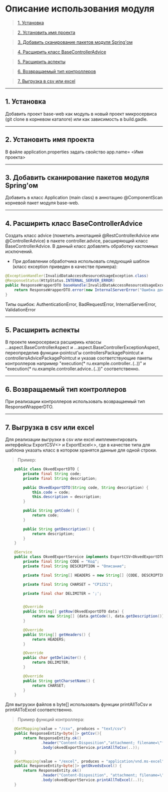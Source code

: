 
# Описание использования модуля

> [1. Установка](#installation)

> [2. Установить имя проекта](#set-project-name)

> [3. Добавить сканирование пакетов модуля Spring'ом](#add-component-scan)

> [4. Расширить класс BaseControllerAdvice](#extends-advice)

> [5. Расширить аспекты](#extends-aspects)

> [6. Возвращаемый тип контроллеров](#response-type)

> [7. Выгрузка в csv или excel](#excel-csv)

---

## 1. Установка

Добавить проект base-web как модуль в новый проект микросервиса (git clone в корневом каталоге) или как зависимость в build.gadle.

---

## 2. Установить имя проекта

В файле application.properties задать свойство app.name= <Имя проекта>

---

## 3. Добавить сканирование пакетов модуля Spring'ом

Добавить в класс Application (main class) в аннотацию @ComponentScan корневой пакет модуля base-web.

---

## 4. Расширить класс BaseControllerAdvice

Создать класс advice (пометить аннотацией @RestControllerAdvice или @ControllerAdvice) в пакете controller.advice, расширяющий класс BaseControllerAdvice. В данный класс добавлять обработку кастомных исключений.

- При добавлении обработчика испольовать следующий шаблон (класс exception приведен в качестве примера):

```java
@ExceptionHandler(InvalidDataAccessResourceUsageException.class)
@ResponseStatus(HttpStatus.INTERNAL_SERVER_ERROR)
public ResponseWrapperDTO baseHandle(InvalidDataAccessResourceUsageException e, HttpServletRequest request) {
    return ResponseWrapperDTO.error(new InternalServerError("Ошибка доступа к данным"));
}
```

Типы ошибок: AuthenticationError, BadRequestError, InternalServerError, ValidationError

---

## 5. Расширить аспекты

В проекте микросервиса расширикь классы ...aspect.BaseControllerAspect и ...aspect.BaseControllerExceptionAspect, 
переопределив функции-pointcut'ы controllersPackagePointcut и controllersAdvicePackagePointcut и указав соответствующие пакеты контроллеров 
например "execution(* ru.example.controller.*.*(..))" и "execution(* ru.example.controller.advice.*.*(..))" соответственно.

---

## 6. Возвращаемый тип контроллеров

При реализации контроллеров использовать возвращаемый тип ResponseWrapperDTO.

---

## 7. Выгрузка в csv или excel

Для реализации выгрузки в csv или excel имплементировать интерфейсы ExportCSV<> и ExportExcel<>, где в качестве типа для шаблона указать класс в котором хранятся данные для одной строки. 

> Пример:

```java
	public class OkvedExportDTO {
	    private final String code;
	    private final String description;

	    public OkvedExportDTO(String code, String description) {
	        this.code = code;
	        this.description = description;
	    }

	    public String getCode() {
	        return code;
	    }

	    public String getDescription() {
	        return description;
	    }
	}

	@Service
	public class OkvedExportService implements ExportCSV<OkvedExportDTO>, ExportExcel<OkvedExportDTO> {
	    private final String CODE = "Код";
	    private final String DESCRIPTION = "Описание";

	    private final String[] HEADERS = new String[] {CODE, DESCRIPTION};

	    private final String CHARSET = "CP1251";

	    private final char DELIMITER = ';';


	    @Override
	    public String[] getRow(OkvedExportDTO data) {
	        return new String[] {data.getCode(), data.getDescription()};
	    }

	    @Override
	    public String[] getHeaders() {
	        return HEADERS;
	    }

	    @Override
	    public char getDelimiter() {
	        return DELIMITER;
	    }

	    @Override
	    public String getCharsetName() {
	        return CHARSET;
	    }
	}
```

Для выгрузки файлов в byte[] использовать функции printAllToCsv и printAllToExcel соответственно.

> Пример функций контроллера:

```java
	@GetMapping(value = "/csv", produces = "text/csv")
    public ResponseEntity<byte[]> getCsv(){
        return ResponseEntity.ok()
                .header("Content-Disposition","attachment; filename=\"file.csv\"")
                .body(okvedExportService.printAllToCsv(..));
    }

    @GetMapping(value = "/excel", produces = "application/vnd.ms-excel")
    public ResponseEntity<byte[]> getOkvedsExcel() {
        return ResponseEntity.ok()
                .header("Content-Disposition", "attachment; filename=\"file.xls\"")
                .body(okvedExportService.printAllToExcel(..));
    }
```
